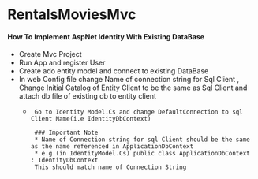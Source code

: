 # RentalsMoviesMvc









#### How To Implement AspNet Identity With Existing DataBase 

* Create Mvc Project 
* Run App and register User
* Create ado entity model and connect to existing DataBase
* In web Config file change Name of connection string for  Sql Client ,
  Change Initial Catalog of Entity Client to be the same as Sql Client and attach db file of existing db to entity client
    <add name="IdentityDbContext" connectionString="Data Source=(LocalDB)\MSSQLLocalDB;
         AttachDbFilename=C:\Users\Rafib\ExistingDb.Mdf;Initial Catalog=ExistingDb;
         Integrated Security=True" providerName="System.Data.SqlClient" />
    <add name="RentalStoreEntities" connectionString="metadata=res://*/Models.RentalStoreModel.csdl|
         res://*/Models.RentalStoreModel.ssdl|res://*/Models.RentalStoreModel.msl;
         provider=System.Data.SqlClient;
         provider connection string=&quot;data source=(LocalDB)\MSSQLLocalDB;        
         initial catalog=RentalStore;
            AttachDbFilename=C:\Users\Rafib\ExistingDb.Mdf;
         integrated security=True;
         MultipleActiveResultSets=True;
         App=EntityFramework&quot;" providerName="System.Data.EntityClient" />
  *      Go to Identity Model.Cs and change DefaultConnection to sql Client Name(i.e IdentityDbContext) 
         
         ### Important Note
         * Name of Connection string for sql Client should be the same as the name referenced in ApplicationDbContext
         * e.g (in IdentityModel.Cs) public class ApplicationDbContext : IdentityDbContext
         This should match name of Connection String
          
         

